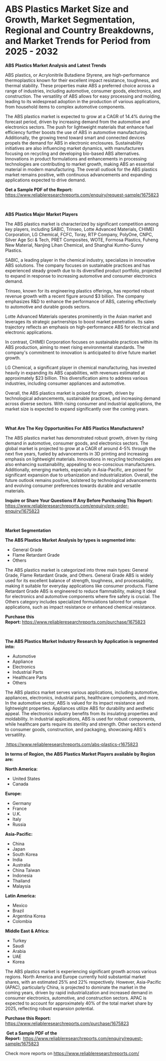 <p><h1>ABS Plastics Market Size and Growth, Market Segmentation, Regional and Country Breakdowns, and Market Trends for Period from 2025 -  2032</h1></p><p><strong>ABS Plastics Market Analysis and Latest Trends</strong></p>
<p><p>ABS plastics, or Acrylonitrile Butadiene Styrene, are high-performance thermoplastics known for their excellent impact resistance, toughness, and thermal stability. These properties make ABS a preferred choice across a range of industries, including automotive, consumer goods, electronics, and construction. The versatility of ABS allows for easy processing and molding, leading to its widespread adoption in the production of various applications, from household items to complex automotive components.</p><p>The ABS plastics market is expected to grow at a CAGR of 14.4% during the forecast period, driven by increasing demand from the automotive and electronics sectors. The push for lightweight materials that enhance fuel efficiency further boosts the use of ABS in automotive manufacturing. Additionally, the growing trend toward smart and connected devices propels the demand for ABS in electronic enclosures. Sustainability initiatives are also influencing market dynamics, with manufacturers focusing on recycling and developing bio-based ABS alternatives. Innovations in product formulations and enhancements in processing technologies are contributing to market growth, making ABS an essential material in modern manufacturing. The overall outlook for the ABS plastics market remains positive, with continuous advancements and expanding applications expected to drive demand.</p></p>
<p><strong>Get a Sample PDF of the Report:&nbsp;</strong> <a href="https://www.reliableresearchreports.com/enquiry/request-sample/1675823?utm_campaign=2737&utm_medium=2&utm_source=Github&utm_content=ia&utm_term=31032025&utm_id=abs-plastics">https://www.reliableresearchreports.com/enquiry/request-sample/1675823</a></p>
<p>&nbsp;</p>
<p><strong>ABS Plastics Major Market Players</strong></p>
<p><p>The ABS plastics market is characterized by significant competition among key players, including SABIC, Trinseo, Lotte Advanced Materials, CHIMEI Corporation, LG Chemical, FCFC, Toray, RTP Company, PolyOne, CNPC, Silver Age Sci & Tech, PRET Composites, WOTE, Formosa Plastics, Fuheng New Material, Nanjing Lihan Chemical, and Shanghai Kumho-Sunny Plastics. </p><p>SABIC, a leading player in the chemical industry, specializes in innovative ABS solutions. The company focuses on sustainable practices and has experienced steady growth due to its diversified product portfolio, projected to expand in response to increasing automotive and consumer electronics demand.</p><p>Trinseo, known for its engineering plastics offerings, has reported robust revenue growth with a recent figure around $3 billion. The company emphasizes R&D to enhance the performance of ABS, catering effectively to automotive and durable goods sectors.</p><p>Lotte Advanced Materials operates prominently in the Asian market and leverages its strategic partnerships to boost market penetration. Its sales trajectory reflects an emphasis on high-performance ABS for electrical and electronic applications.</p><p>In contrast, CHIMEI Corporation focuses on sustainable practices within its ABS production, aiming to meet rising environmental standards. The company's commitment to innovation is anticipated to drive future market growth.</p><p>LG Chemical, a significant player in chemical manufacturing, has invested heavily in expanding its ABS capabilities, with revenues estimated at approximately $23 billion. This diversification aims to address various industries, including consumer appliances and automotive.</p><p>Overall, the ABS plastics market is poised for growth, driven by technological advancements, sustainable practices, and increasing demand across diverse sectors. With rising consumer and industrial applications, the market size is expected to expand significantly over the coming years.</p></p>
<p>&nbsp;</p>
<p><strong>What Are The Key Opportunities For ABS Plastics Manufacturers?</strong></p>
<p><p>The ABS plastics market has demonstrated robust growth, driven by rising demand in automotive, consumer goods, and electronics sectors. The global market is projected to grow at a CAGR of around 4-5% through the next five years, fueled by advancements in 3D printing and increasing emphasis on lightweight materials. Innovations in recycling technologies are also enhancing sustainability, appealing to eco-conscious manufacturers. Additionally, emerging markets, especially in Asia-Pacific, are poised for significant expansion due to urbanization and industrialization. Overall, the future outlook remains positive, bolstered by technological advancements and evolving consumer preferences towards durable and versatile materials.</p></p>
<p><strong>Inquire or Share Your Questions If Any Before Purchasing This Report:</strong> <a href="https://www.reliableresearchreports.com/enquiry/pre-order-enquiry/1675823?utm_campaign=2737&utm_medium=2&utm_source=Github&utm_content=ia&utm_term=31032025&utm_id=abs-plastics">https://www.reliableresearchreports.com/enquiry/pre-order-enquiry/1675823</a></p>
<p>&nbsp;</p>
<p><strong>Market Segmentation</strong></p>
<p><strong>The ABS Plastics Market Analysis by types is segmented into:</strong></p>
<p><ul><li>General Grade</li><li>Flame Retardant Grade</li><li>Others</li></ul></p>
<p><p>The ABS plastics market is categorized into three main types: General Grade, Flame Retardant Grade, and Others. General Grade ABS is widely used for its excellent balance of strength, toughness, and processability, making it suitable for everyday applications like consumer products. Flame Retardant Grade ABS is engineered to reduce flammability, making it ideal for electronics and automotive components where fire safety is crucial. The Others category includes specialized formulations tailored for unique applications, such as impact resistance or enhanced chemical resistance.</p></p>
<p><strong>Purchase this Report:&nbsp;</strong><a href="https://www.reliableresearchreports.com/purchase/1675823?utm_campaign=2737&utm_medium=2&utm_source=Github&utm_content=ia&utm_term=31032025&utm_id=abs-plastics">https://www.reliableresearchreports.com/purchase/1675823</a></p>
<p>&nbsp;</p>
<p><strong>The ABS Plastics Market Industry Research by Application is segmented into:</strong></p>
<p><ul><li>Automotive</li><li>Appliance</li><li>Electronics</li><li>Industrial Parts</li><li>Healthcare Parts</li><li>Others</li></ul></p>
<p><p>The ABS plastics market serves various applications, including automotive, appliances, electronics, industrial parts, healthcare components, and more. In the automotive sector, ABS is valued for its impact resistance and lightweight properties. Appliances utilize ABS for durability and aesthetic appeal. The electronics industry benefits from its insulating properties and moldability. In industrial applications, ABS is used for robust components, while healthcare parts require its sterility and strength. Other sectors extend to consumer goods, construction, and packaging, showcasing ABS's versatility.</p></p>
<p><a href="https://www.reliableresearchreports.com/abs-plastics-r1675823?utm_campaign=2737&utm_medium=2&utm_source=Github&utm_content=ia&utm_term=31032025&utm_id=abs-plastics">&nbsp;https://www.reliableresearchreports.com/abs-plastics-r1675823</a></p>
<p><strong>In terms of Region, the ABS Plastics Market Players available by Region are:</strong></p>
<p>
    <p> <strong> North America: </strong>
        <ul>
            <li>United States</li>
            <li>Canada</li>
        </ul>
        </p> 
    <p> <strong> Europe: </strong>
        <ul>
            <li>Germany</li>
            <li>France</li>
            <li>U.K.</li>
            <li>Italy</li>
            <li>Russia</li>
        </ul>
        </p> 
    <p> <strong> Asia-Pacific: </strong>
        <ul>
            <li>China</li>
            <li>Japan</li>
            <li>South Korea</li>
            <li>India</li>
            <li>Australia</li>
            <li>China Taiwan</li>
            <li>Indonesia</li>
            <li>Thailand</li>
            <li>Malaysia</li>
        </ul>
        </p> 
    <p> <strong> Latin America: </strong>
        <ul>
            <li>Mexico</li>
            <li>Brazil</li>
            <li>Argentina Korea</li>
            <li>Colombia</li>
        </ul>
        </p> 
    <p> <strong> Middle East & Africa: </strong>
        <ul>
            <li>Turkey</li>
            <li>Saudi</li>
            <li>Arabia</li>
            <li>UAE</li>
            <li>Korea</li>
        </ul>
    </p>
    </p>
<p><p>The ABS plastics market is experiencing significant growth across various regions. North America and Europe currently hold substantial market shares, with an estimated 25% and 22% respectively. However, Asia-Pacific (APAC), particularly China, is projected to dominate the market in the coming years, driven by rapid industrialization and increased demand in consumer electronics, automotive, and construction sectors. APAC is expected to account for approximately 40% of the total market share by 2025, reflecting robust expansion potential.</p></p>
<p><strong>Purchase this Report: </strong><a href="https://www.reliableresearchreports.com/purchase/1675823?utm_campaign=2737&utm_medium=2&utm_source=Github&utm_content=ia&utm_term=31032025&utm_id=abs-plastics">https://www.reliableresearchreports.com/purchase/1675823</a></p>
<p>&nbsp;<strong>Get a Sample PDF of the Report:&nbsp;&nbsp;</strong><a href="https://www.reliableresearchreports.com/enquiry/request-sample/1675823?utm_campaign=2737&utm_medium=2&utm_source=Github&utm_content=ia&utm_term=31032025&utm_id=abs-plastics">https://www.reliableresearchreports.com/enquiry/request-sample/1675823</a></p>
<p><strong></strong></p>
<p>Check more reports on <a href="https://www.reliableresearchreports.com/?utm_campaign=2737&utm_medium=2&utm_source=Github&utm_content=ia&utm_term=31032025&utm_id=abs-plastics">https://www.reliableresearchreports.com/</a></p>